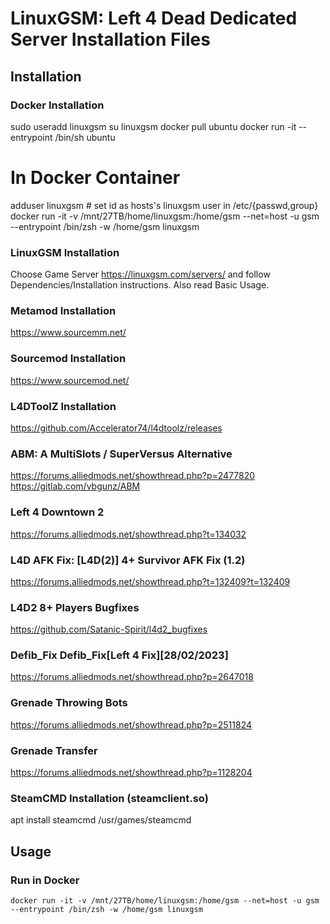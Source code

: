 # LinuxGSM: Left 4 Dead Dedicated Server Installation Files

## Installation

### Docker Installation

sudo useradd linuxgsm
su linuxgsm
docker pull ubuntu
docker run -it --entrypoint /bin/sh ubuntu
# In Docker Container
adduser linuxgsm # set id as hosts's linuxgsm user in /etc/{passwd,group}
docker run -it -v /mnt/27TB/home/linuxgsm:/home/gsm --net=host -u gsm --entrypoint /bin/zsh -w /home/gsm linuxgsm


### LinuxGSM Installation

Choose Game Server https://linuxgsm.com/servers/ and follow Dependencies/Installation instructions.
Also read Basic Usage.

### Metamod Installation

https://www.sourcemm.net/

### Sourcemod Installation

https://www.sourcemod.net/

### L4DToolZ Installation

https://github.com/Accelerator74/l4dtoolz/releases

### ABM: A MultiSlots / SuperVersus Alternative

https://forums.alliedmods.net/showthread.php?p=2477820
https://gitlab.com/vbgunz/ABM

### Left 4 Downtown 2

https://forums.alliedmods.net/showthread.php?t=134032

### L4D AFK Fix: [L4D(2)] 4+ Survivor AFK Fix (1.2)

https://forums.alliedmods.net/showthread.php?t=132409?t=132409

### L4D2 8+ Players Bugfixes

https://github.com/Satanic-Spirit/l4d2_bugfixes

### Defib_Fix Defib_Fix[Left 4 Fix][28/02/2023]

https://forums.alliedmods.net/showthread.php?p=2647018

### Grenade Throwing Bots

https://forums.alliedmods.net/showthread.php?p=2511824


### Grenade Transfer

https://forums.alliedmods.net/showthread.php?p=1128204


### SteamCMD Installation (steamclient.so)

apt install steamcmd
/usr/games/steamcmd

## Usage

### Run in Docker

```
docker run -it -v /mnt/27TB/home/linuxgsm:/home/gsm --net=host -u gsm --entrypoint /bin/zsh -w /home/gsm linuxgsm
```
